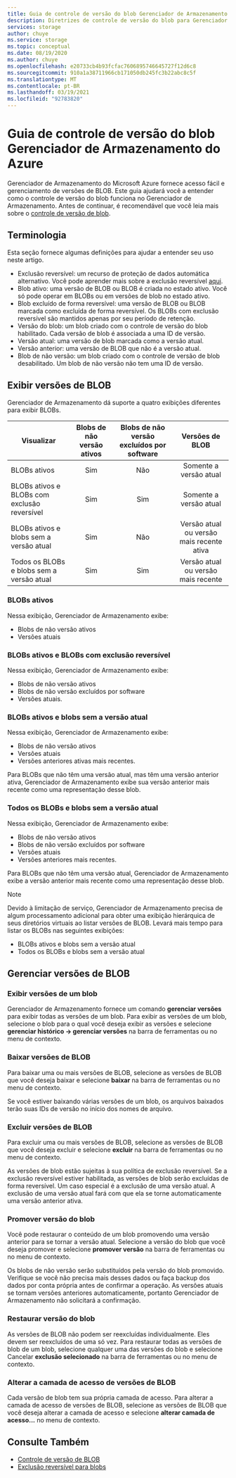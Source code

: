 ```yaml
---
title: Guia de controle de versão do blob Gerenciador de Armazenamento do Azure | Microsoft Docs
description: Diretrizes de controle de versão do blob para Gerenciador de Armazenamento do Azure
services: storage
author: chuye
ms.service: storage
ms.topic: conceptual
ms.date: 08/19/2020
ms.author: chuye
ms.openlocfilehash: e20733cb4b93fcfac7606895746645727f12d6c8
ms.sourcegitcommit: 910a1a38711966cb171050db245fc3b22abc8c5f
ms.translationtype: MT
ms.contentlocale: pt-BR
ms.lasthandoff: 03/19/2021
ms.locfileid: "92783820"
---
```

# <a name="azure-storage-explorer-blob-versioning-guide"></a>Guia de controle de versão do blob Gerenciador de Armazenamento do Azure

Gerenciador de Armazenamento do Microsoft Azure fornece acesso fácil e gerenciamento de versões de BLOB. Este guia ajudará você a entender como o controle de versão do blob funciona no Gerenciador de Armazenamento. Antes de continuar, é recomendável que você leia mais sobre o [controle de versão de blob](../blobs/versioning-overview.md).

## <a name="terminology"></a>Terminologia

Esta seção fornece algumas definições para ajudar a entender seu uso neste artigo.

- Exclusão reversível: um recurso de proteção de dados automática alternativo. Você pode aprender mais sobre a exclusão reversível [aqui](../blobs/soft-delete-blob-overview.md).
- Blob ativo: uma versão de BLOB ou BLOB é criada no estado ativo. Você só pode operar em BLOBs ou em versões de blob no estado ativo.
- Blob excluído de forma reversível: uma versão de BLOB ou BLOB marcada como excluída de forma reversível. Os BLOBs com exclusão reversível são mantidos apenas por seu período de retenção.
- Versão do blob: um blob criado com o controle de versão do blob habilitado. Cada versão de blob é associada a uma ID de versão.
- Versão atual: uma versão de blob marcada como a versão atual.
- Versão anterior: uma versão de BLOB que não é a versão atual.
- Blob de não versão: um blob criado com o controle de versão de blob desabilitado. Um blob de não versão não tem uma ID de versão.

## <a name="view-blob-versions"></a>Exibir versões de BLOB

Gerenciador de Armazenamento dá suporte a quatro exibições diferentes para exibir BLOBs.

| Visualizar | Blobs de não versão ativos | Blobs de não versão excluídos por software | Versões de BLOB |
| ---- | :----------: | :-----------: | :------------------: |
| BLOBs ativos | Sim | Não | Somente a versão atual |
| BLOBs ativos e BLOBs com exclusão reversível | Sim | Sim | Somente a versão atual |
| BLOBs ativos e blobs sem a versão atual | Sim | Não | Versão atual ou versão mais recente ativa |
| Todos os BLOBs e blobs sem a versão atual | Sim | Sim | Versão atual ou versão mais recente |

### <a name="active-blobs"></a>BLOBs ativos

Nessa exibição, Gerenciador de Armazenamento exibe:

- Blobs de não versão ativos
- Versões atuais

### <a name="active-blobs-and-soft-deleted-blobs"></a>BLOBs ativos e BLOBs com exclusão reversível

Nessa exibição, Gerenciador de Armazenamento exibe:

- Blobs de não versão ativos
- Blobs de não versão excluídos por software
- Versões atuais.

### <a name="active-blobs-and-blobs-without-current-version"></a>BLOBs ativos e blobs sem a versão atual

Nessa exibição, Gerenciador de Armazenamento exibe:

- Blobs de não versão ativos
- Versões atuais
- Versões anteriores ativas mais recentes. 

Para BLOBs que não têm uma versão atual, mas têm uma versão anterior ativa, Gerenciador de Armazenamento exibe sua versão anterior mais recente como uma representação desse blob.

### <a name="all-blobs-and-blobs-without-current-version"></a>Todos os BLOBs e blobs sem a versão atual

Nessa exibição, Gerenciador de Armazenamento exibe:

- Blobs de não versão ativos
- Blobs de não versão excluídos por software
- Versões atuais
- Versões anteriores mais recentes. 

Para BLOBs que não têm uma versão atual, Gerenciador de Armazenamento exibe a versão anterior mais recente como uma representação desse blob.

> [!Note]
> Devido à limitação de serviço, Gerenciador de Armazenamento precisa de algum processamento adicional para obter uma exibição hierárquica de seus diretórios virtuais ao listar versões de BLOB. Levará mais tempo para listar os BLOBs nas seguintes exibições:
> 
> - BLOBs ativos e blobs sem a versão atual
> - Todos os BLOBs e blobs sem a versão atual

## <a name="manage-blob-versions"></a>Gerenciar versões de BLOB

### <a name="view-versions-of-a-blob"></a>Exibir versões de um blob

Gerenciador de Armazenamento fornece um comando **gerenciar versões** para exibir todas as versões de um blob. Para exibir as versões de um blob, selecione o blob para o qual você deseja exibir as versões e selecione **gerenciar histórico &rarr; gerenciar versões** na barra de ferramentas ou no menu de contexto.

### <a name="download-blob-versions"></a>Baixar versões de BLOB

Para baixar uma ou mais versões de BLOB, selecione as versões de BLOB que você deseja baixar e selecione **baixar** na barra de ferramentas ou no menu de contexto.

Se você estiver baixando várias versões de um blob, os arquivos baixados terão suas IDs de versão no início dos nomes de arquivo.

### <a name="delete-blob-versions"></a>Excluir versões de BLOB

Para excluir uma ou mais versões de BLOB, selecione as versões de BLOB que você deseja excluir e selecione **excluir** na barra de ferramentas ou no menu de contexto.

As versões de blob estão sujeitas à sua política de exclusão reversível. Se a exclusão reversível estiver habilitada, as versões de blob serão excluídas de forma reversível. Um caso especial é a exclusão de uma versão atual. A exclusão de uma versão atual fará com que ela se torne automaticamente uma versão anterior ativa.

### <a name="promote-blob-version"></a>Promover versão do blob

Você pode restaurar o conteúdo de um blob promovendo uma versão anterior para se tornar a versão atual. Selecione a versão do blob que você deseja promover e selecione **promover versão** na barra de ferramentas ou no menu de contexto.

Os blobs de não versão serão substituídos pela versão do blob promovido. Verifique se você não precisa mais desses dados ou faça backup dos dados por conta própria antes de confirmar a operação. As versões atuais se tornam versões anteriores automaticamente, portanto Gerenciador de Armazenamento não solicitará a confirmação.

### <a name="undelete-blob-version"></a>Restaurar versão do blob

As versões de BLOB não podem ser reexcluídas individualmente. Eles devem ser reexcluídos de uma só vez. Para restaurar todas as versões de blob de um blob, selecione qualquer uma das versões do blob e selecione Cancelar **exclusão selecionado** na barra de ferramentas ou no menu de contexto.

### <a name="change-access-tier-of-blob-versions"></a>Alterar a camada de acesso de versões de BLOB

Cada versão de blob tem sua própria camada de acesso. Para alterar a camada de acesso de versões de BLOB, selecione as versões de BLOB que você deseja alterar a camada de acesso e selecione **alterar camada de acesso...** no menu de contexto.

## <a name="see-also"></a>Consulte Também

* [Controle de versão de BLOB](../blobs/versioning-overview.md)
* [Exclusão reversível para blobs](../blobs/soft-delete-blob-overview.md)